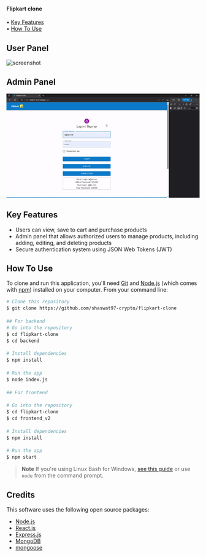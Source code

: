 <h4 align="left">Flipkart clone</h4>

<p align="left">
 • <a href="#key-features">Key Features</a> <br>
 • <a href="#how-to-use">How To Use</a> 
</p>

## User Panel
![screenshot](https://github.com/shaswat97-crypto/media/blob/master/flipkartuser.gif)

## Admin Panel
![screenshot](https://github.com/shaswat97-crypto/media/blob/master/flipkartadmin.gif)

## Key Features

* Users can view, save to cart and purchase products
* Admin panel that allows authorized users to manage products, including adding, editing, and
deleting products
* Secure authentication system using JSON Web Tokens (JWT)

## How To Use

To clone and run this application, you'll need [Git](https://git-scm.com) and [Node.js](https://nodejs.org/en/download/) (which comes with [npm](http://npmjs.com)) installed on your computer. From your command line:

```bash
# Clone this repository
$ git clone https://github.com/shaswat97-crypto/flipkart-clone

## For backend
# Go into the repository
$ cd flipkart-clone
$ cd backend

# Install dependencies
$ npm install 

# Run the app
$ node index.js

## For frontend

# Go into the repository
$ cd flipkart-clone
$ cd frontend_v2

# Install dependencies
$ npm install 

# Run the app
$ npm start
```

> **Note**
> If you're using Linux Bash for Windows, [see this guide](https://www.howtogeek.com/261575/how-to-run-graphical-linux-desktop-applications-from-windows-10s-bash-shell/) or use `node` from the command prompt.

## Credits

This software uses the following open source packages:

- [Node.js](https://nodejs.org/)
- [React.js](https://react.dev/)
- [Express.js](https://expressjs.com/)
- [MongoDB](https://cloud.mongodb.com/)
- [mongoose](https://mongoosejs.com/)


